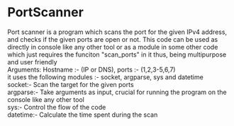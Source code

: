 # PortScanner
Port scanner is a program which scans the port for the given IPv4 address, and checks if the given ports are open or not. This code can be used as directly in console like any other tool or as a module in some other code which just requires the funciton "scan_ports" in it thus, being multipurpose and user friendly    
Arguments: Hostname :- (IP or DNS), ports :- (1,2,3-5,6,7)  
it uses the following modules :- socket, argparse, sys and datetime  
socket:- Scan the target for the given ports  
argparse:- Take arguments as input, crucial for running the program on the console like any other tool  
sys:- Control the flow of the code  
datetime:- Calculate the time spent during the scan 
